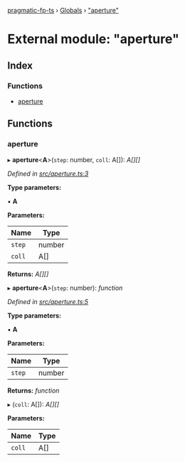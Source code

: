 [pragmatic-fp-ts](../README.md) › [Globals](../globals.md) › ["aperture"](_aperture_.md)

# External module: "aperture"

## Index

### Functions

* [aperture](_aperture_.md#aperture)

## Functions

###  aperture

▸ **aperture**<**A**>(`step`: number, `coll`: A[]): *A[][]*

*Defined in [src/aperture.ts:3](https://github.com/hermann-p/pragmatic-fp-ts/blob/79e5127/src/aperture.ts#L3)*

**Type parameters:**

▪ **A**

**Parameters:**

Name | Type |
------ | ------ |
`step` | number |
`coll` | A[] |

**Returns:** *A[][]*

▸ **aperture**<**A**>(`step`: number): *function*

*Defined in [src/aperture.ts:5](https://github.com/hermann-p/pragmatic-fp-ts/blob/79e5127/src/aperture.ts#L5)*

**Type parameters:**

▪ **A**

**Parameters:**

Name | Type |
------ | ------ |
`step` | number |

**Returns:** *function*

▸ (`coll`: A[]): *A[][]*

**Parameters:**

Name | Type |
------ | ------ |
`coll` | A[] |
